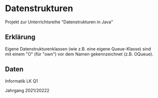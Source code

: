 # Datenstrukturen

Projekt zur Unterrichtsreihe "Datenstrukturen in Java"

## Erklärung

Eigene Datenstrukturenklassen (wie z.B. eine eigene Queue-Klasse) sind mit einem "O" (für "own") vor dem Namen gekennzeichnet (z.B. OQueue).

## Daten

Informatik LK Q1

Jahrgang 2021/20222
